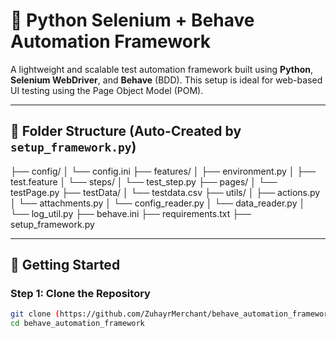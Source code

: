 # 🔧 Python Selenium + Behave Automation Framework

A lightweight and scalable test automation framework built using **Python**, **Selenium WebDriver**, and **Behave** (BDD). This setup is ideal for web-based UI testing using the Page Object Model (POM).

---

## 📁 Folder Structure (Auto-Created by `setup_framework.py`)

├── config/
│ └── config.ini
├── features/
│ ├── environment.py
│ ├── test.feature
│ └── steps/
│     └── test_step.py
├── pages/
│ └── testPage.py
├── testData/
│ └── testdata.csv
├── utils/
│ ├── actions.py
│ └── attachments.py
│ └── config_reader.py
│ └── data_reader.py
│ └── log_util.py
├── behave.ini
├── requirements.txt
├── setup_framework.py

---

## 🚀 Getting Started

### Step 1: Clone the Repository

```bash
git clone (https://github.com/ZuhayrMerchant/behave_automation_framework.git)
cd behave_automation_framework
